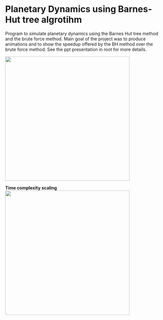 # Planetary Dynamics using Barnes-Hut tree algrotihm
Program to simulate planetary dynamics using the Barnes Hut tree method and
the brute force method. Main goal of the project was to produce animations and to show
the speedup offered by the BH method over the brute force method. See the ppt presentation
in root for more details. 

<img src="https://raw.github.com/akoreman/Planetary-Dynamics-Barnes-Hut/main/images/Collision.PNG" width="400"> 

**Time complexity scaling**
<img src="https://raw.github.com/akoreman/Planetary-Dynamics-Barnes-Hut/main/images/TimeComplexity.PNG" width="400">  
